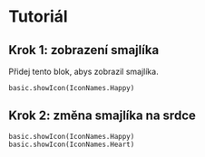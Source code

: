 # Tutoriál

## Krok 1: zobrazení smajlíka

Přidej tento blok, abys zobrazil smajlíka.

```blocks
basic.showIcon(IconNames.Happy)
```

## Krok 2: změna smajlíka na srdce

```blocks
basic.showIcon(IconNames.Happy)
basic.showIcon(IconNames.Heart)
```

<script src="https://makecode.com/gh-pages-embed.js"></script><script>makeCodeRender("{{ site.makecode.home_url }}", "{{ site.github.owner_name }}/{{ site.github.repository_name }}");</script>
